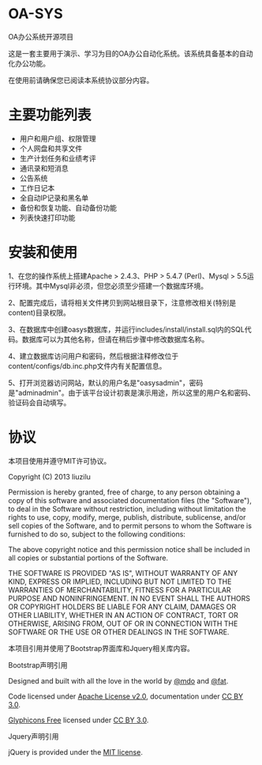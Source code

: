 OA-SYS
======
<p>OA办公系统开源项目</p>
<p>这是一套主要用于演示、学习为目的OA办公自动化系统。该系统具备基本的自动化办公功能。</p>
<p>在使用前请确保您已阅读本系统协议部分内容。</p>


主要功能列表
======
* 用户和用户组、权限管理
* 个人网盘和共享文件
* 生产计划任务和业绩考评
* 通讯录和短消息
* 公告系统
* 工作日记本
* 全自动IP记录和黑名单
* 备份和恢复功能、自动备份功能
* 列表快速打印功能


安装和使用
======

<p>1、在您的操作系统上搭建Apache > 2.4.3、PHP > 5.4.7 (Perl)、Mysql > 5.5运行环境。其中Mysql非必须，但您必须至少搭建一个数据库环境。</p>
<p>2、配置完成后，请将相关文件拷贝到网站根目录下，注意修改相关(特别是content)目录权限。</p>
<p>3、在数据库中创建oasys数据库，并运行includes/install/install.sql内的SQL代码。数据库可以为其他名称，但请在稍后步骤中修改数据库名称。</p>
<p>4、建立数据库访问用户和密码，然后根据注释修改位于content/configs/db.inc.php文件内有关配置信息。</p>
<p>5、打开浏览器访问网站，默认的用户名是"oasysadmin"，密码是"adminadmin"。由于该平台设计初衷是演示用途，所以这里的用户名和密码、验证码会自动填写。</p>


协议
======
<p>本项目使用并遵守MIT许可协议。</p>
<p>Copyright (C) 2013 liuzilu</p>
<p>Permission is hereby granted, free of charge, to any person obtaining a copy of this software and associated documentation files (the "Software"), to deal in the Software without restriction, including without limitation the rights to use, copy, modify, merge, publish, distribute, sublicense, and/or sell copies of the Software, and to permit persons to whom the Software is furnished to do so, subject to the following conditions:</p>
<p>The above copyright notice and this permission notice shall be included in all copies or substantial portions of the Software.</p>
<p>THE SOFTWARE IS PROVIDED "AS IS", WITHOUT WARRANTY OF ANY KIND, EXPRESS OR IMPLIED, INCLUDING BUT NOT LIMITED TO THE WARRANTIES OF MERCHANTABILITY, FITNESS FOR A PARTICULAR PURPOSE AND NONINFRINGEMENT. IN NO EVENT SHALL THE AUTHORS OR COPYRIGHT HOLDERS BE LIABLE FOR ANY CLAIM, DAMAGES OR OTHER LIABILITY, WHETHER IN AN ACTION OF CONTRACT, TORT OR OTHERWISE, ARISING FROM, OUT OF OR IN CONNECTION WITH THE SOFTWARE OR THE USE OR OTHER DEALINGS IN THE SOFTWARE.</p>
<p>本项目引用并使用了Bootstrap界面库和Jquery相关库内容。</p>
<p>Bootstrap声明引用</p>
<p>Designed and built with all the love in the world by <a href="http://twitter.com/mdo" target="_blank">@mdo</a> and <a href="http://twitter.com/fat" target="_blank">@fat</a>.</p>
<p>Code licensed under <a href="http://www.apache.org/licenses/LICENSE-2.0" target="_blank">Apache License v2.0</a>, documentation under <a href="http://creativecommons.org/licenses/by/3.0/">CC BY 3.0</a>.</p>
<p><a href="http://glyphicons.com">Glyphicons Free</a> licensed under <a href="http://creativecommons.org/licenses/by/3.0/">CC BY 3.0</a>.</p>
<p>Jquery声明引用</p>
<p>jQuery is provided under the <a href="http://jquery.org/license/">MIT license</a>.</p>
